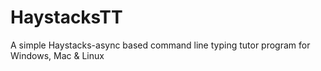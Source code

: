# HaystacksTT
A simple Haystacks-async based command line typing tutor program for Windows, Mac &amp; Linux
